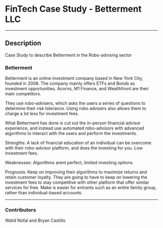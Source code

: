 # FinTech Case Study - Betterment LLC

***

## Description

Case Study to describe Betterment in the Robo-advising sector

### Betterment

Betterment is an online investment company based in New York City, founded in 2008. The company mainly offers ETFs and Bonds as investment opportunities. Acorns, M1 Finance, and Wealthfront are their main competitors.

They use robo-advisers, which asks the users a series of questions to determine their risk tolerance. Using robo advisers also allows them to charge a lot less for investment fees. 

What Betterment has done is cut out the in-person financial advisor experience, and instead use automated robo-advisors with advanced algorithms to interact with the users and perform the investments. 

Strengths: A lack of financial education of an individual can be overcome with their robo-advisor platform, and does the investing for you. Low investment fees. 

Weaknesses: Algorithms arent perfect, limited investing options. 

Prognosis: Keep on improving their algorithms to maximize returns and retain customer loyalty. 
They are going to have to keep on lowering the investment fees to stay competitive with other platform that offer similar services for free. Make is easier for entrants such as an entire family group, rather than individual-based accounts.

***

### Contributors

Walid Nofal and Bryan Castillo
